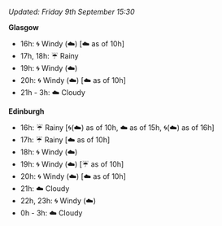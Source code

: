 *Updated: Friday 9th September 15:30*

**Glasgow**

* 16h: :cyclone: Windy (:cloud:) [:cloud: as of 10h]
* 17h, 18h: :umbrella: Rainy
* 19h: :cyclone: Windy (:cloud:)
* 20h: :cyclone: Windy (:cloud:) [:cloud: as of 10h]
* 21h - 3h: :cloud: Cloudy

**Edinburgh**

* 16h: :umbrella: Rainy [:cyclone:(:cloud:) as of 10h, :cloud: as of 15h, :cyclone:(:cloud:) as of 16h]
* 17h: :umbrella: Rainy [:cloud: as of 10h]
* 18h: :cyclone: Windy (:cloud:)
* 19h: :cyclone: Windy (:cloud:) [:umbrella: as of 10h]
* 20h: :cyclone: Windy (:cloud:) [:cloud: as of 10h]
* 21h: :cloud: Cloudy
* 22h, 23h: :cyclone: Windy (:cloud:)
* 0h - 3h: :cloud: Cloudy
